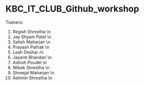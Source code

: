 # KBC_IT_CLUB_Github_workshop

Trainers:
1. Regish Shrestha \n
2. Jay Shyam Patel \n
3. Satish Maharjan \n
4. Prayash Pathak \n
5. Leah Deshar /n
6. Jayanti Bhandari \n
7. Ashish Poudel \n
8. Mibek Shrestha \n
9. Shreejal Maharjan \n
10. Ashmin Shrestha \n
